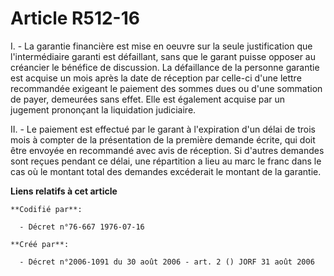 # Article R512-16

I. - La garantie financière est mise en oeuvre sur la seule justification que l'intermédiaire garanti est défaillant, sans
que le garant puisse opposer au créancier le bénéfice de discussion. La défaillance de la personne garantie est acquise un
mois après la date de réception par celle-ci d'une lettre recommandée exigeant le paiement des sommes dues ou d'une sommation
de payer, demeurées sans effet. Elle est également acquise par un jugement prononçant la liquidation judiciaire.

II. - Le paiement est effectué par le garant à l'expiration d'un délai de trois mois à compter de la présentation de la
première demande écrite, qui doit être envoyée en recommandé avec avis de réception. Si d'autres demandes sont reçues pendant
ce délai, une répartition a lieu au marc le franc dans le cas où le montant total des demandes excéderait le montant de la
garantie.

**Liens relatifs à cet article**

	**Codifié par**:

	  - Décret n°76-667 1976-07-16

	**Créé par**:

	  - Décret n°2006-1091 du 30 août 2006 - art. 2 () JORF 31 août 2006
